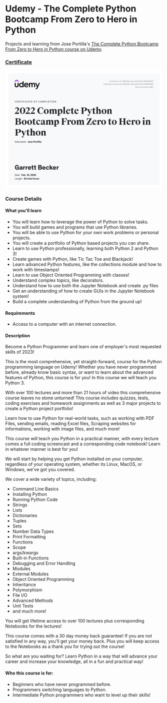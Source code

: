 # Udemy - The Complete Python Bootcamp From Zero to Hero in Python

Projects and learning from Jose Portilla's [The Complete Python Bootcamp From Zero to Hero in Python course on Udemy](https://www.udemy.com/course/complete-python-bootcamp/).

### [Certificate](https://www.udemy.com/certificate/UC-530e3a5b-cade-434d-97d2-3753b87fb5df/)

!["Certificate"](./Certificate.jpg)

### Course Details

#### What you'll learn
- You will learn how to leverage the power of Python to solve tasks.
- You will build games and programs that use Python libraries.
- You will be able to use Python for your own work problems or personal projects.
- You will create a portfolio of Python based projects you can share.
- Learn to use Python professionally, learning both Python 2 and Python 3!
- Create games with Python, like Tic Tac Toe and Blackjack!
- Learn advanced Python features, like the collections module and how to work with timestamps!
- Learn to use Object Oriented Programming with classes!
- Understand complex topics, like decorators.
- Understand how to use both the Jupyter Notebook and create .py files
- Get an understanding of how to create GUIs in the Jupyter Notebook system!
- Build a complete understanding of Python from the ground up!

#### Requirements
- Access to a computer with an internet connection.

#### Description
Become a Python Programmer and learn one of employer's most requested skills of 2023!

This is the most comprehensive, yet straight-forward, course for the Python programming language on Udemy! Whether you have never programmed before, already know basic syntax, or want to learn about the advanced features of Python, this course is for you! In this course we will teach you Python 3.

With over 100 lectures and more than 21 hours of video this comprehensive course leaves no stone unturned! This course includes quizzes, tests, coding exercises and homework assignments as well as 3 major projects to create a Python project portfolio!

Learn how to use Python for real-world tasks, such as working with PDF Files, sending emails, reading Excel files, Scraping websites for informations, working with image files, and much more!

This course will teach you Python in a practical manner, with every lecture comes a full coding screencast and a corresponding code notebook! Learn in whatever manner is best for you!

We will start by helping you get Python installed on your computer, regardless of your operating system, whether its Linux, MacOS, or Windows, we've got you covered.

We cover a wide variety of topics, including:
- Command Line Basics
- Installing Python
- Running Python Code
- Strings
- Lists 
- Dictionaries
- Tuples
- Sets
- Number Data Types
- Print Formatting
- Functions
- Scope
- args/kwargs
- Built-in Functions
- Debugging and Error Handling
- Modules
- External Modules
- Object Oriented Programming
- Inheritance
- Polymorphism
- File I/O
- Advanced Methods
- Unit Tests
- and much more!

You will get lifetime access to over 100 lectures plus corresponding Notebooks for the lectures!

This course comes with a 30 day money back guarantee! If you are not satisfied in any way, you'll get your money back. Plus you will keep access to the Notebooks as a thank you for trying out the course!

So what are you waiting for? Learn Python in a way that will advance your career and increase your knowledge, all in a fun and practical way!

#### Who this course is for:
- Beginners who have never programmed before.
- Programmers switching languages to Python.
- Intermediate Python programmers who want to level up their skills!